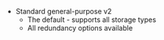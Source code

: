 * Standard general-purpose v2
	* The default - supports all storage types
	* All redundancy options available